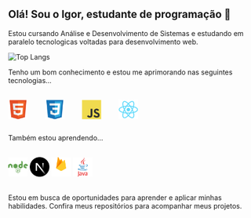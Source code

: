 ## Olá! Sou o Igor, estudante de programação 👋


Estou cursando Análise e Desenvolvimento de Sistemas e estudando em paralelo tecnologicas voltadas para desenvolvimento web.

![Top Langs](https://github-readme-stats-flax-three-69.vercel.app/api/top-langs/?username=igorcsp&layout=compact&exclude_repo=my-library,igorcsp.github.io)

Tenho um bom conhecimento e estou me aprimorando nas seguintes tecnologias...
<p></p>
<br/>
<div style="display: flex; gap: 35px;">
  <img width="40px" src="https://github.com/devicons/devicon/blob/master/icons/html5/html5-original.svg" />
  <img width="40px" src="https://github.com/devicons/devicon/blob/master/icons/css3/css3-original.svg" />
  <img width="40px" src="https://github.com/devicons/devicon/blob/master/icons/javascript/javascript-original.svg" />
  <img width="40px" src="https://github.com/devicons/devicon/blob/master/icons/react/react-original.svg" />
</div>

##
Também estou aprendendo...
<p></p>
<br/>
<div>
  <img width="40px" src="https://github.com/devicons/devicon/blob/master/icons/nodejs/nodejs-plain-wordmark.svg" />
  <img width="40px" src="https://github.com/devicons/devicon/blob/master/icons/nextjs/nextjs-original.svg" />
  <img width="40px" src="https://github.com/devicons/devicon/blob/master/icons/firebase/firebase-original-wordmark.svg" />
  <img width="40px" src="https://github.com/devicons/devicon/blob/master/icons/java/java-original-wordmark.svg" />
</div>
<p></p>
<br/>
Estou em busca de oportunidades para aprender e aplicar minhas habilidades. Confira meus repositórios para acompanhar meus projetos.


